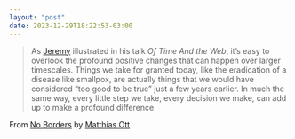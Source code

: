 ```yaml
---
layout: "post"
date: 2023-12-29T18:22:53-03:00
---
```


> As [Jeremy](https://adactio.com) illustrated in his talk _Of Time And the Web_, it’s easy to overlook the profound positive changes that can happen over larger timescales. Things we take for granted today, like the eradication of a disease like smallpox, are actually things that we would have considered “too good to be true” just a few years earlier. In much the same way, every little step we take, every decision we make, can add up to make a profound difference.

From [No Borders](https://matthiasott.com/notes/no-borders) by [Matthias Ott](https://matthiasott.com/)
